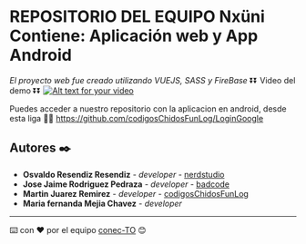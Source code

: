 # REPOSITORIO DEL EQUIPO Nxüni Contiene: Aplicación web y App Android

_El proyecto web fue creado utilizando VUEJS, SASS y FireBase_
              ⏬⏬ Video del demo ⏬⏬
[![Alt text for your video](http://img.youtube.com/vi/URR9HtQb9Kc/0.jpg)](https://www.youtube.com/watch?v=URR9HtQb9Kc)

Puedes acceder a nuestro repositorio con la aplicacion en android, desde esta liga 🔽🔽
https://github.com/codigosChidosFunLog/LoginGoogle


## Autores ✒️

* **Osvaldo Resendiz Resendiz** - *developer* - [nerdstudio](https://github.com/NerdStudioSolutions)
* **Jose Jaime Rodriguez Pedraza** - *developer* - [badcode](https://github.com/rpjosejaime)
* **Martin Juarez Remirez** - *developer* - [codigosChidosFunLog](https://github.com/codigosChidosFunLog)
* **Maria fernanda Mejia Chavez** - *developer* 

---
⌨️ con ❤️ por el equipo [conec-TO](https://www.facebook.com/Conec-TO-101151638242651) 😊
